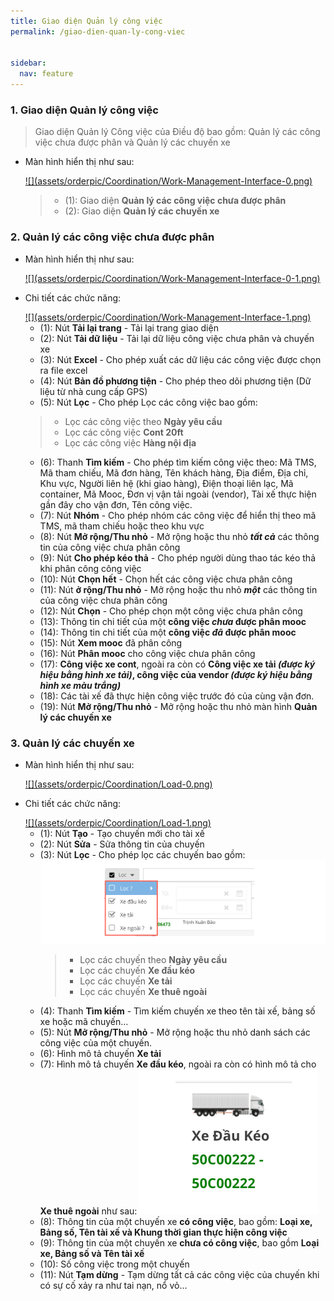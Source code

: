 ```yaml
---
title: Giao diện Quản lý công việc 
permalink: /giao-dien-quan-ly-cong-viec


sidebar:
  nav: feature
---
```


### **1. Giao diện Quản lý công việc**

> Giao diện Quản lý Công việc của Điều độ bao gồm: Quản lý các công việc chưa được phân và Quản lý các chuyến xe

* Màn hình hiển thị như sau:

    <a href='assets/orderpic/Coordination/Work-Management-Interface-0.png'>
        ![](assets/orderpic/Coordination/Work-Management-Interface-0.png)
    </a>
   
    >* (1): Giao diện **Quản lý các công việc chưa được phân**
    >* (2): Giao diện **Quản lý các chuyến xe**

### **2. Quản lý các công việc chưa được phân**

* Màn hình hiển thị như sau:

    <a href='assets/orderpic/Coordination/Work-Management-Interface-0-1.png'>
        ![](assets/orderpic/Coordination/Work-Management-Interface-0-1.png)
    </a>


* Chi tiết các chức năng:

    <a href='assets/orderpic/Coordination/Work-Management-Interface-1.png'>
        ![](assets/orderpic/Coordination/Work-Management-Interface-1.png)
    </a>

    * (1): Nút **Tải lại trang** - Tải lại trang giao diện
    * (2): Nút **Tải dữ liệu** - Tải lại dữ liệu công việc chưa phân và chuyến xe
    * (3): Nút **Excel** - Cho phép xuất các dữ liệu các công việc được chọn ra file excel
    * (4): Nút **Bản đồ phương tiện** - Cho phép theo dõi phương tiện (Dữ liệu từ nhà cung cấp GPS)
    * (5): Nút **Lọc** - Cho phép Lọc các công việc bao gồm: 
    >* Lọc các công việc theo **Ngày yêu cầu** 
    >* Lọc các công việc **Cont 20ft** 
    >* Lọc các công việc **Hàng nội địa**
    * (6): Thanh **Tìm kiếm** - Cho phép tìm kiếm công việc theo: Mã TMS, Mã tham chiếu, Mã đơn hàng, Tên khách hàng, Địa điểm, Địa chỉ, Khu vực, Người liên hệ (khi giao hàng), Điện thoại liên lạc, Mã container, Mã Mooc, Đơn vị vận tải ngoài (vendor), Tài xế thực hiện gần đây cho vận đơn, Tên công việc.
    * (7): Nút **Nhóm** - Cho phép nhóm các công việc để hiển thị theo mã TMS, mã tham chiếu hoặc theo khu vực
    * (8): Nút **Mở rộng/Thu nhỏ** - Mở rộng hoặc thu nhỏ ***tất cả*** các thông tin của công việc chưa phân công
    * (9): Nút **Cho phép kéo thả** - Cho phép người dùng thao tác kéo thả khi phân công công việc
    * (10): Nút **Chọn hết** - Chọn hết các công việc chưa phân công
    * (11): Nút **ở rộng/Thu nhỏ** - Mở rộng hoặc thu nhỏ ***một*** các thông tin của công việc chưa phân công
    * (12): Nút **Chọn** - Cho phép chọn một công việc chưa phân công
    * (13): Thông tin chi tiết của một **công việc *chưa* được phân mooc**
    * (14): Thông tin chi tiết của một **công việc *đã* được phân mooc**
    * (15): Nút **Xem mooc** đã phân công
    * (16): Nút **Phân mooc** cho công việc chưa phân công
    * (17): **Công việc xe cont**, ngoài ra còn có **Công việc xe tải *(được ký hiệu bằng hình xe tải)*, công việc của vendor *(được ký hiệu bằng hình xe màu trắng)***
    * (18): Các tài xế đã thực hiện công việc trước đó của cùng vận đơn.
    * (19): Nút **Mở rộng/Thu nhỏ** - Mở rộng hoặc thu nhỏ màn hình **Quản lý các chuyến xe**

### **3. Quản lý các chuyến xe**

* Màn hình hiển thị như sau:

    <a href='assets/orderpic/Coordination/Load-0.png'>
        ![](assets/orderpic/Coordination/Load-0.png)
    </a>

* Chi tiết các chức năng:

    <a href='assets/orderpic/Coordination/Load-1.png'>
        ![](assets/orderpic/Coordination/Load-1.png)
    </a>

    * (1): Nút **Tạo** - Tạo chuyến mới cho tài xế
    * (2): Nút **Sửa** - Sửa thông tin của chuyến
    * (3): Nút **Lọc** - Cho phép lọc các chuyến bao gồm:
        <a href='assets/orderpic/Coordination/Load-2.png'>
            ![](assets/orderpic/Coordination/Load-2.png)
        </a>   
        >* Lọc các chuyến theo **Ngày yêu cầu**
        >* Lọc các chuyến **Xe đầu kéo**
        >* Lọc các chuyến **Xe tải**
        >* Lọc các chuyến **Xe thuê ngoài**
    * (4): Thanh **Tìm kiếm** - Tìm kiếm chuyến xe theo tên tài xế, bảng số xe hoặc mã chuyến…
    * (5): Nút **Mở rộng/Thu nhỏ** - Mở rộng hoặc thu nhỏ danh sách các công việc của một chuyến.
    * (6): Hình mô tả chuyến **Xe tải** 
    * (7): Hình mô tả chuyến **Xe đầu kéo**, ngoài ra còn có hình mô tả cho **Xe thuê ngoài** như sau:
        <a href='assets/orderpic/Coordination/Load-1-0.png'>
            ![](assets/orderpic/Coordination/Load-1-0.png)
        </a>   
    * (8): Thông tin của một chuyến xe **có công việc**, bao gồm: **Loại xe, Bảng số, Tên tài xế và Khung thời gian thực hiện công việc**
    * (9): Thông tin của một chuyến xe **chưa có công việc**, bao gồm **Loại xe, Bảng số và Tên tài xế**
    * (10): Số công việc trong một chuyến 
    * (11): Nút **Tạm dừng** - Tạm dừng tất cả các công việc của chuyến khi có sự cố xảy ra như tai nạn, nổ vỏ...
